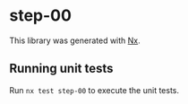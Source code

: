 # step-00

This library was generated with [Nx](https://nx.dev).

## Running unit tests

Run `nx test step-00` to execute the unit tests.
